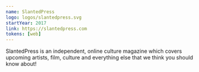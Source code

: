 ```yaml
---
name: SlantedPress
logo: logos/slantedpress.svg
startYear: 2017
link: https://slantedpress.com
tokens: [web]
---
```


SlantedPress is an independent, online culture magazine which covers upcoming artists, film, culture and everything else that we think you should know about!